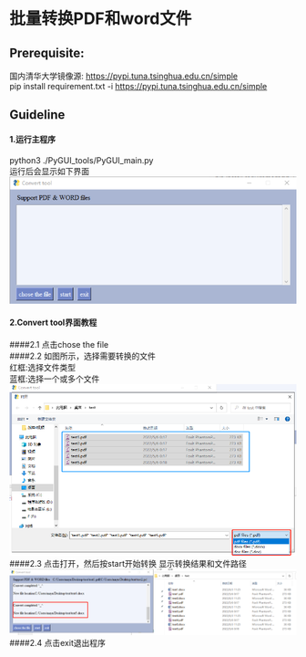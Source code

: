 # 批量转换PDF和word文件
## Prerequisite:
国内清华大学镜像源: https://pypi.tuna.tsinghua.edu.cn/simple  
pip install requirement.txt -i https://pypi.tuna.tsinghua.edu.cn/simple  
## Guideline
#### 1.运行主程序
python3 ./PyGUI_tools/PyGUI_main.py  
运行后会显示如下界面
![image](sample_image/PyGUI.png)
#### 2.Convert tool界面教程
####2.1 点击chose the file  
####2.2 如图所示，选择需要转换的文件  
红框:选择文件类型  
蓝框:选择一个或多个文件
![image](sample_image/chose_files.png)
####2.3 点击打开，然后按start开始转换 
显示转换结果和文件路径
![image](sample_image/result.png)
####2.4 点击exit退出程序 

